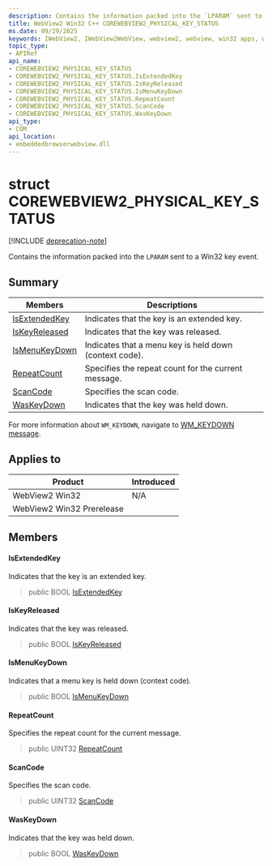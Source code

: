 ```yaml
---
description: Contains the information packed into the `LPARAM` sent to a Win32 key event.
title: WebView2 Win32 C++ COREWEBVIEW2_PHYSICAL_KEY_STATUS
ms.date: 09/29/2025
keywords: IWebView2, IWebView2WebView, webview2, webview, win32 apps, win32, edge, ICoreWebView2, ICoreWebView2Controller, browser control, edge html, COREWEBVIEW2_PHYSICAL_KEY_STATUS
topic_type: 
- APIRef
api_name:
- COREWEBVIEW2_PHYSICAL_KEY_STATUS
- COREWEBVIEW2_PHYSICAL_KEY_STATUS.IsExtendedKey
- COREWEBVIEW2_PHYSICAL_KEY_STATUS.IsKeyReleased
- COREWEBVIEW2_PHYSICAL_KEY_STATUS.IsMenuKeyDown
- COREWEBVIEW2_PHYSICAL_KEY_STATUS.RepeatCount
- COREWEBVIEW2_PHYSICAL_KEY_STATUS.ScanCode
- COREWEBVIEW2_PHYSICAL_KEY_STATUS.WasKeyDown
api_type:
- COM
api_location:
- embeddedbrowserwebview.dll
---
```


# struct COREWEBVIEW2_PHYSICAL_KEY_STATUS

[!INCLUDE [deprecation-note](../includes/deprecation-note.md)]

Contains the information packed into the `LPARAM` sent to a Win32 key event.

## Summary

 Members                        | Descriptions
--------------------------------|---------------------------------------------
[IsExtendedKey](#isextendedkey) | Indicates that the key is an extended key.
[IsKeyReleased](#iskeyreleased) | Indicates that the key was released.
[IsMenuKeyDown](#ismenukeydown) | Indicates that a menu key is held down (context code).
[RepeatCount](#repeatcount) | Specifies the repeat count for the current message.
[ScanCode](#scancode) | Specifies the scan code.
[WasKeyDown](#waskeydown) | Indicates that the key was held down.

For more information about `WM_KEYDOWN`, navigate to [WM_KEYDOWN message](/windows/win32/inputdev/wm-keydown).

## Applies to

Product                         | Introduced
--------------------------------|---------------------------------------------
WebView2 Win32            |    N/A
WebView2 Win32 Prerelease |    

## Members

#### IsExtendedKey

Indicates that the key is an extended key.

> public BOOL [IsExtendedKey](#isextendedkey)

#### IsKeyReleased

Indicates that the key was released.

> public BOOL [IsKeyReleased](#iskeyreleased)

#### IsMenuKeyDown

Indicates that a menu key is held down (context code).

> public BOOL [IsMenuKeyDown](#ismenukeydown)

#### RepeatCount

Specifies the repeat count for the current message.

> public UINT32 [RepeatCount](#repeatcount)

#### ScanCode

Specifies the scan code.

> public UINT32 [ScanCode](#scancode)

#### WasKeyDown

Indicates that the key was held down.

> public BOOL [WasKeyDown](#waskeydown)

